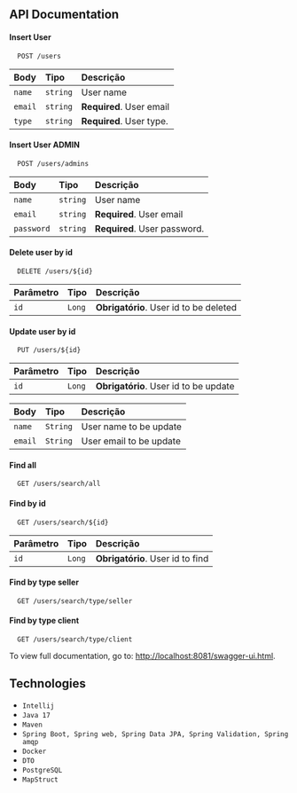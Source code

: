 
## API Documentation

#### Insert User

```http
  POST /users
```

| Body   | Tipo       | Descrição                           |
| :---------- | :--------- | :---------------------------------- |
| `name` | `string` |  User name  |
| `email` | `string` | **Required**. User email |
| `type` | `string` | **Required**. User type. |

#### Insert User ADMIN

```http
  POST /users/admins
```

| Body   | Tipo       | Descrição                           |
| :---------- | :--------- | :---------------------------------- |
| `name` | `string` |  User name  |
| `email` | `string` | **Required**. User email |
| `password` | `string` | **Required**. User password. |



#### Delete user by id

```http
  DELETE /users/${id}
```

| Parâmetro   | Tipo       | Descrição                                   |
| :---------- | :--------- | :------------------------------------------ |
| `id`      | `Long` | **Obrigatório**. User id to be deleted  |

#### Update user by id

```http
  PUT /users/${id}
```

| Parâmetro   | Tipo       | Descrição                                   |
| :---------- | :--------- | :------------------------------------------ |
| `id`      | `Long` | **Obrigatório**. User id to be update |

| Body   | Tipo       | Descrição                                   |
| :---------- | :--------- | :------------------------------------------ |
| `name`      | `String` | User name to be update |
| `email`      | `String` | User email to be update |

#### Find all

```http
  GET /users/search/all
```
#### Find by id

```http
  GET /users/search/${id}
```
| Parâmetro   | Tipo       | Descrição                                   |
| :---------- | :--------- | :------------------------------------------ |
| `id`      | `Long` | **Obrigatório**. User id to find |

#### Find by type seller

```http
  GET /users/search/type/seller
```
#### Find by type client

```http
  GET /users/search/type/client
```

To view full documentation, go to: <http://localhost:8081/swagger-ui.html>.

## Technologies

- `Intellij`
- `Java 17`
- `Maven`
- `Spring Boot, Spring web, Spring Data JPA, Spring Validation, Spring amqp`
- `Docker`
- `DTO`
- `PostgreSQL`
- `MapStruct`
